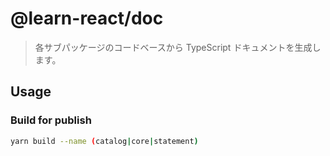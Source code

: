 # @learn-react/doc

> 各サブパッケージのコードベースから TypeScript ドキュメントを生成します。

## Usage

### Build for publish

```bash
yarn build --name (catalog|core|statement)
```

